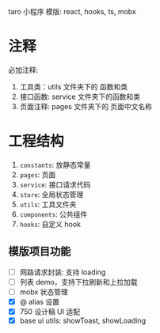 taro 小程序 模版: react, hooks, ts, mobx

# 注释

必加注释:

1. 工具类：utils 文件夹下的 函数和类
2. 接口函数: service 文件夹下的函数和类
3. 页面注释: pages 文件夹下的 页面中文名称

# 工程结构

1. `constants`: 放静态常量
2. `pages`: 页面
3. `service`: 接口请求代码
4. `store`: 全局状态管理
5. `utils`: 工具文件夹
6. `components`: 公共组件
7. `hooks`: 自定义 hook


## 模版项目功能

- [ ] 网路请求封装: 支持 loading
- [ ] 列表 demo，支持下拉刷新和上拉加载
- [ ] mobx 状态管理
- [x] @ alias 设置
- [x] 750 设计稿 UI 适配
- [x] base ui utils: showToast, showLoading
